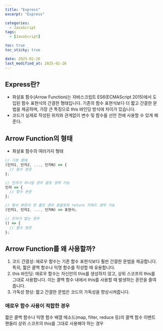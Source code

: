 ```yaml
---
title: "Express"
excerpt: "Express"

categories:
  - JavaScript
tags:
  - [JavaScript]

toc: true
toc_sticky: true

date: 2025-02-26
last_modified_at: 2025-02-26
---
```


## Express란?

- 화살표 함수(Arrow Function)는 자바스크립트 ES6(ECMAScript 2015)에서 도입된 함수 표현식의 간결한 형태입니다. 기존의 함수 표현식보다 더 짧고 간결한 문법을 제공하며, 가장 큰 특징으로 this 바인딩 방식에 차이가 있습니다.
- 코드가 실제로 작성된 위치와 관계없이 변수 및 함수를 선언 전에 사용할 수 있게 해준다.

## Arrow Function의 형태

- 화살표 함수의 여러가지 형태

```javascript
// 기본 형태
(인자1, 인자2, ..., 인자N) => {
  // 함수 본문
};

// 인자가 하나일 경우 괄호 생략 가능
인자 => {
  // 함수 본문
};

// 함수 본문이 한 줄인 경우 중괄호와 return 키워드 생략 가능
(인자1, 인자2, ..., 인자N) => 표현식;

// 인자가 없는 경우
() => {
  // 함수 본문
};
```

## Arrow Function를 왜 사용할까?

1. 코드 간결성: 애로우 함수는 기존 함수 표현식보다 훨씬 간결한 문법을 제공합니다. 특히, 짧은 콜백 함수나 익명 함수를 작성할 때 유용합니다.
2. this 바인딩: 애로우 함수는 자신만의 this를 생성하지 않고, 상위 스코프의 this를 그대로 사용합니다. 이는 콜백 함수 내에서 this를 사용할 때 발생하는 혼란을 줄여줍니다.
3. 가독성 향상: 짧고 간결한 문법은 코드의 가독성을 향상시켜줍니다.

### 애로우 함수 사용이 적합한 경우

짧은 콜백 함수나 익명 함수
배열 메소드(map, filter, reduce 등)의 콜백 함수
이벤트 핸들러
상위 스코프의 this를 그대로 사용해야 하는 경우
